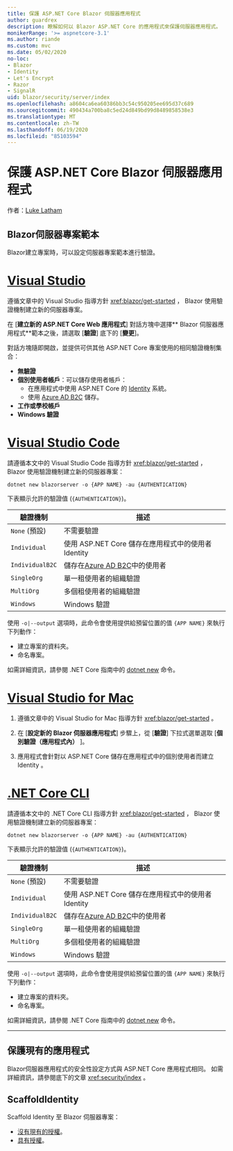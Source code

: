 ```yaml
---
title: 保護 ASP.NET Core Blazor 伺服器應用程式
author: guardrex
description: 瞭解如何以 Blazor ASP.NET Core 的應用程式來保護伺服器應用程式。
monikerRange: '>= aspnetcore-3.1'
ms.author: riande
ms.custom: mvc
ms.date: 05/02/2020
no-loc:
- Blazor
- Identity
- Let's Encrypt
- Razor
- SignalR
uid: blazor/security/server/index
ms.openlocfilehash: a8604ca6ea60386bb3c54c950205ee695d37c689
ms.sourcegitcommit: 490434a700ba8c5ed24d849bd99d8489858538e3
ms.translationtype: MT
ms.contentlocale: zh-TW
ms.lasthandoff: 06/19/2020
ms.locfileid: "85103594"
---
```

# <a name="secure-aspnet-core-blazor-server-apps"></a>保護 ASP.NET Core Blazor 伺服器應用程式

作者：[Luke Latham](https://github.com/guardrex)

## <a name="blazor-server-project-template"></a>Blazor伺服器專案範本

Blazor建立專案時，可以設定伺服器專案範本進行驗證。

# <a name="visual-studio"></a>[Visual Studio](#tab/visual-studio)

遵循文章中的 Visual Studio 指導方針 <xref:blazor/get-started> ， Blazor 使用驗證機制建立新的伺服器專案。

在 [**建立新的 ASP.NET Core Web 應用程式**] 對話方塊中選擇** Blazor 伺服器應用程式**範本之後，請選取 [**驗證**] 底下的 [**變更**]。

對話方塊隨即開啟，並提供可供其他 ASP.NET Core 專案使用的相同驗證機制集合：

* **無驗證**
* **個別使用者帳戶**：可以儲存使用者帳戶：
  * 在應用程式中使用 ASP.NET Core 的 [Identity](xref:security/authentication/identity) 系統。
  * 使用 [Azure AD B2C](xref:security/authentication/azure-ad-b2c) 儲存。
* **工作或學校帳戶**
* **Windows 驗證**

# <a name="visual-studio-code"></a>[Visual Studio Code](#tab/visual-studio-code)

請遵循本文中的 Visual Studio Code 指導方針 <xref:blazor/get-started> ， Blazor 使用驗證機制建立新的伺服器專案：

```dotnetcli
dotnet new blazorserver -o {APP NAME} -au {AUTHENTICATION}
```

下表顯示允許的驗證值 (`{AUTHENTICATION}`)。

| 驗證機制 | 描述 |
| ------------------------ | ----------- |
| `None` (預設)         | 不需要驗證 |
| `Individual`             | 使用 ASP.NET Core 儲存在應用程式中的使用者Identity |
| `IndividualB2C`          | 儲存在[Azure AD B2C](xref:security/authentication/azure-ad-b2c)中的使用者 |
| `SingleOrg`              | 單一租使用者的組織驗證 |
| `MultiOrg`               | 多個租使用者的組織驗證 |
| `Windows`                | Windows 驗證 |

使用 `-o|--output` 選項時，此命令會使用提供給預留位置的值 `{APP NAME}` 來執行下列動作：

* 建立專案的資料夾。
* 命名專案。

如需詳細資訊，請參閱 .NET Core 指南中的 [dotnet new](/dotnet/core/tools/dotnet-new) 命令。

# <a name="visual-studio-for-mac"></a>[Visual Studio for Mac](#tab/visual-studio-mac)

1. 遵循文章中的 Visual Studio for Mac 指導方針 <xref:blazor/get-started> 。

1. 在 [**設定新的 Blazor 伺服器應用程式**] 步驟上，從 [**驗證**] 下拉式選單選取 [**個別驗證（應用程式內）** ]。

1. 應用程式會針對以 ASP.NET Core 儲存在應用程式中的個別使用者而建立 Identity 。

# <a name="net-core-cli"></a>[.NET Core CLI](#tab/netcore-cli/)

請遵循本文中的 .NET Core CLI 指導方針 <xref:blazor/get-started> ， Blazor 使用驗證機制建立新的伺服器專案：

```dotnetcli
dotnet new blazorserver -o {APP NAME} -au {AUTHENTICATION}
```

下表顯示允許的驗證值 (`{AUTHENTICATION}`)。

| 驗證機制 | 描述 |
| ------------------------ | ----------- |
| `None` (預設)         | 不需要驗證 |
| `Individual`             | 使用 ASP.NET Core 儲存在應用程式中的使用者Identity |
| `IndividualB2C`          | 儲存在[Azure AD B2C](xref:security/authentication/azure-ad-b2c)中的使用者 |
| `SingleOrg`              | 單一租使用者的組織驗證 |
| `MultiOrg`               | 多個租使用者的組織驗證 |
| `Windows`                | Windows 驗證 |

使用 `-o|--output` 選項時，此命令會使用提供給預留位置的值 `{APP NAME}` 來執行下列動作：

* 建立專案的資料夾。
* 命名專案。

如需詳細資訊，請參閱 .NET Core 指南中的 [dotnet new](/dotnet/core/tools/dotnet-new) 命令。

---

## <a name="secure-an-existing-app"></a>保護現有的應用程式

Blazor伺服器應用程式的安全性設定方式與 ASP.NET Core 應用程式相同。 如需詳細資訊，請參閱底下的文章 <xref:security/index> 。

## <a name="scaffold-identity"></a>ScaffoldIdentity

Scaffold Identity 至 Blazor 伺服器專案：

* [沒有現有的授權](xref:security/authentication/scaffold-identity#scaffold-identity-into-a-blazor-server-project-without-existing-authorization)。
* [具有授權](xref:security/authentication/scaffold-identity#scaffold-identity-into-a-blazor-server-project-with-authorization)。
